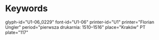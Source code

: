# Keywords
glyph-id="U1-06_0229"
font-id="U1-06"
printer-id="U1"
printer="Florian Ungler"
period="pierwsza drukarnia: 1510–1516"
place="Kraków"
PT plate="117"

